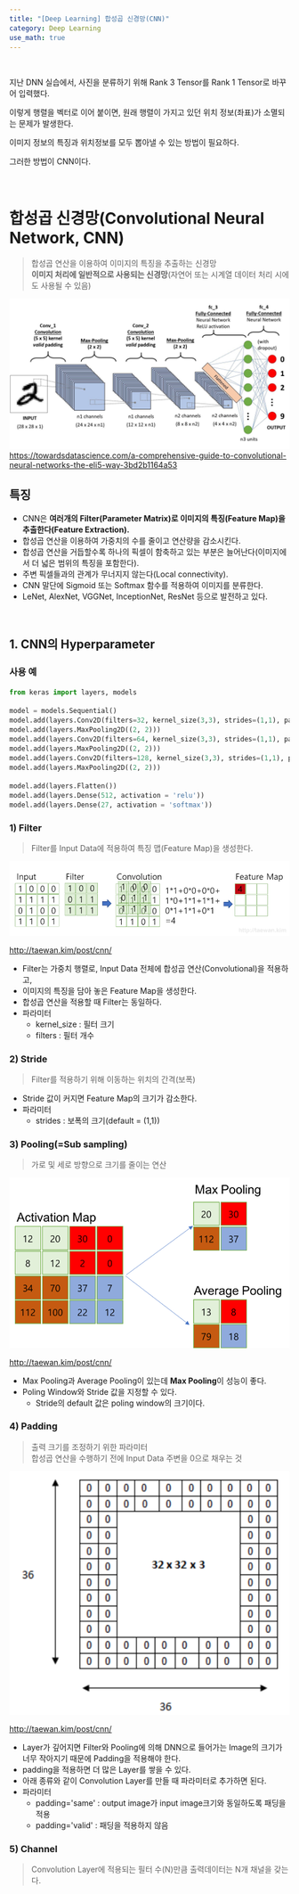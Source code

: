 ```yaml
---
title: "[Deep Learning] 합성곱 신경망(CNN)"
category: Deep Learning
use_math: true
---
```


<br>

지난 DNN 실습에서, 사진을 분류하기 위해 Rank 3 Tensor를 Rank 1 Tensor로 바꾸어 입력했다.

이렇게 행렬을 벡터로 이어 붙이면, 원래 행렬이 가지고 있던 위치 정보(좌표)가 소멸되는 문제가 발생한다.

이미지 정보의 특징과 위치정보를 모두 뽑아낼 수 있는 방법이 필요하다.

그러한 방법이 CNN이다.

<br>

# 합성곱 신경망(Convolutional Neural Network, CNN)
> 합성곱 연산을 이용하여 이미지의 특징을 추출하는 신경망<br>
> **이미지 처리에 일반적으로 사용되는 신경망**(자연어 또는 시계열 데이터 처리 시에도 사용될 수 있음)

![](/assets/images/posts/dl/cnn.png)
https://towardsdatascience.com/a-comprehensive-guide-to-convolutional-neural-networks-the-eli5-way-3bd2b1164a53

## 특징
- CNN은 **여러개의 Filter(Parameter Matrix)로 이미지의 특징(Feature Map)을 추출한다(Feature Extraction).**
- 합성곱 연산을 이용하여 가중치의 수를 줄이고 연산량을 감소시킨다.
- 합성곱 연산을 거듭할수록 하나의 픽셀이 함축하고 있는 부분은 늘어난다(이미지에서 더 넓은 범위의 특징을 포함한다).
- 주변 픽셀들과의 관계가 무너지지 않는다(Local connectivity).
- CNN 말단에 Sigmoid 또는 Softmax 함수를 적용하여 이미지를 분류한다.
- LeNet, AlexNet, VGGNet, InceptionNet, ResNet 등으로 발전하고 있다.

<br>

## 1. CNN의 Hyperparameter

### 사용 예

```python
from keras import layers, models

model = models.Sequential()
model.add(layers.Conv2D(filters=32, kernel_size(3,3), strides=(1,1), padding='same'))
model.add(layers.MaxPooling2D((2, 2)))
model.add(layers.Conv2D(filters=64, kernel_size(3,3), strides=(1,1), padding='same'))
model.add(layers.MaxPooling2D((2, 2)))
model.add(layers.Conv2D(filters=128, kernel_size(3,3), strides=(1,1), padding='same'))
model.add(layers.MaxPooling2D((2, 2)))

model.add(layers.Flatten())
model.add(layers.Dense(512, activation = 'relu'))
model.add(layers.Dense(27, activation = 'softmax'))
```

### 1) Filter
> Filter를 Input Data에 적용하여 특징 맵(Feature Map)을 생성한다.

![](/assets/images/posts/dl/conv.png)

http://taewan.kim/post/cnn/

- Filter는 가중치 행렬로, Input Data 전체에 합성곱 연산(Convolutional)을 적용하고,
- 이미지의 특징을 담아 놓은 Feature Map을 생성한다.
- 합성곱 연산을 적용할 때 Filter는 동일하다.
- 파라미터
  - kernel_size : 필터 크기
  - filters : 필터 개수
  
### 2) Stride
> Filter를 적용하기 위해 이동하는 위치의 간격(보폭)

- Stride 값이 커지면 Feature Map의 크기가 감소한다.
- 파라미터
  - strides : 보폭의 크기(default = (1,1))

### 3) Pooling(=Sub sampling)
> 가로 및 세로 방향으로 크기를 줄이는 연산

![](/assets/images/posts/dl/maxpooling.png)

http://taewan.kim/post/cnn/

- Max Pooling과 Average Pooling이 있는데 **Max Pooling**이 성능이 좋다.
- Poling Window와 Stride 값을 지정할 수 있다.
    - Stride의 default 값은 poling window의 크기이다.

### 4) Padding
> 출력 크기를 조정하기 위한 파라미터<br>
> 합성곱 연산을 수행하기 전에 Input Data 주변을 0으로 채우는 것

![](/assets/images/posts/dl/padding.png)

http://taewan.kim/post/cnn/

- Layer가 깊어지면 Filter와 Pooling에 의해 DNN으로 들어가는 Image의 크기가 너무 작아지기 때문에 Padding을 적용해야 한다.
- padding을 적용하면 더 많은 Layer를 쌓을 수 있다.
- 아래 종류와 같이 Convolution Layer를 만들 때 파라미터로 추가하면 된다.
- 파라미터
  - padding='same' : output image가 input image크기와 동일하도록 패딩을 적용
  - padding='valid' : 패딩을 적용하지 않음

### 5) Channel
> Convolution Layer에 적용되는 필터 수(N)만큼 출력데이터는 N개 채널을 갖는다. 

<!-- <br>

## 2. 실습 

### 실습 문제 도식화

![](/assets/images/posts/dl/cnn_example.png)

### 실습 코드
- DNN Vs. CNN
  - <a href="https://colab.research.google.com/drive/1WXTMeH_QaQw4jCond7ctyeGzlBGCFz4F?usp=sharing">CIFAR 10 이미지 분류 - DNN</a>
  - <a href="https://drive.google.com/file/d/1Hidh9K5X2UFlZrY8wR2d0nwkSci5jTJ9/view?usp=sharing">CIFAR 10 이미지 분류 - CNN</a>
- CNN
  - <a href="https://colab.research.google.com/drive/1EZfSWLJ7re00tybgXqxWJz45TQ3b_SXL?usp=sharing">CIFAR 100 이미지 분류 - CNN</a>
  - <a href="https://colab.research.google.com/drive/1EPw5MBuYWjimlT0uqtzKEOcwm0hJl42O?usp=sharing">Fashion MNIST 이미지 분류 - CNN</a>
- <a href="https://gilbertlim.github.io/deep%20learning/dl_imagedatagenerator/">Image Augmentation</a>
- Functional API
  - <a href="https://colab.research.google.com/drive/19Pl18Qhx6QnxsOeEhNYkEZEfWns55eWN?usp=sharing">CIFAR 10 이미지 분류 - CNN(Functional API)</a> -->